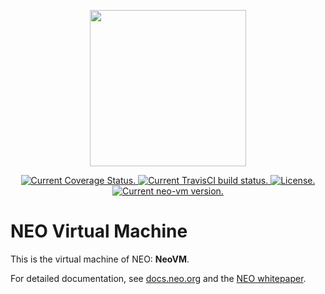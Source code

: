 <p align="center">
<img
    src="https://neo-cdn.azureedge.net/images/neo_logo.svg"
    width="250px">
</p>

<p align="center">
  <a href='https://codecov.io/github/neo-project/neo-vm/'>
    <img src='https://codecov.io/github/neo-project/neo-vm/branch/master/graph/badge.svg' 
    alt='Current Coverage Status.' />
  </a>
  <a href="https://travis-ci.com/neo-project/neo-vm">
    <img src="https://travis-ci.com/neo-project/neo-vm.svg?branch=master" alt="Current TravisCI build status.">
  </a>
  <a href="https://github.com/neo-project/neo-vm/blob/master/LICENSE">
    <img src="https://img.shields.io/badge/license-MIT-blue.svg" alt="License.">
  </a>
  <a href="https://github.com/neo-project/neo-vm/releases">
    <img src="https://badge.fury.io/gh/neo-project%2Fneo-vm.svg" alt="Current neo-vm version.">
  </a>
</p>

# NEO Virtual Machine

This is the virtual machine of NEO: **NeoVM**.

For detailed documentation, see [docs.neo.org](http://docs.neo.org/en-us/sc/introduction.html) and the [NEO whitepaper](http://docs.neo.org/en-us/index.html).

